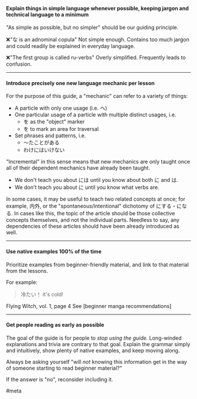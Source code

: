 #### Explain things in simple language whenever possible, keeping jargon and technical language to a minimum
"As simple as possible, but no simpler" should be our guiding principle. 

❌"な is an adnominal copula"
Not simple enough.
Contains too much jargon and could readily be explained in everyday language.

❌"The first group is called ru-verbs"
Overly simplified.
Frequently leads to confusion.

--- 
#### Introduce precisely one new language mechanic per lesson

For the purpose of this guide, a "mechanic" can refer to a variety of things:
- A particle with only one usage (i.e. へ)
- One particular usage of a particle with multiple distinct usages, i.e.
	- を as the "object" marker
	- を to mark an area for traversal
- Set phrases and patterns, i.e.
	- ～たことがある
	- わけにはいけない

"Incremental" in this sense means that new mechanics are only taught once all of their dependent mechanics have already been taught.
- We don't teach you about には until you know about both に and は.
- We don't teach you about に until you know what verbs are.

In some cases, it may be useful to teach two related concepts at once; for example, 内外, or the "spontaneous/intentional" dichotomy of にする・になる. In cases like this, the topic of the article should be those collective concepts themselves, and not the individual parts. Needless to say, any dependencies of these articles should have been already introduced as well.

--- 
#### Use native examples 100% of the time
Prioritize examples from beginner-friendly material, and link to that material from the lessons.

For example:

>冷たい！
it's cold!
>  
Flying Witch, vol. 1, page 4
See [beginner manga recommendations]


---
#### Get people reading as early as possible
The goal of the guide is for people to *stop using the guide.* Long-winded explanations and trivia are contrary to that goal. Explain the grammar simply and intuitively, show plenty of native examples, and keep moving along. 

Always be asking yourself "will *not* knowing this information get in the way of someone starting to read beginner material?"

If the answer is "no", reconsider including it.



#meta 